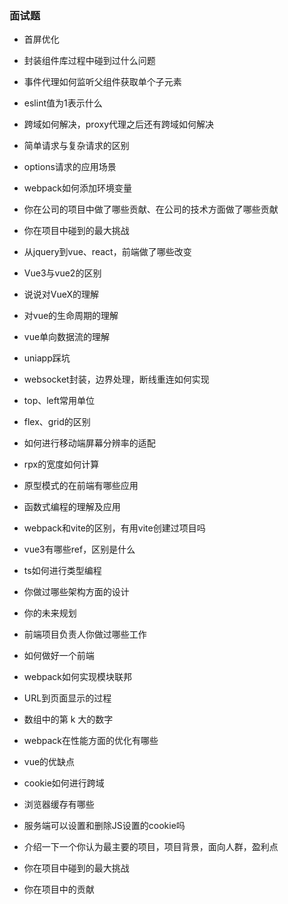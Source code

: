 ### 面试题

- 首屏优化
- 封装组件库过程中碰到过什么问题

- 事件代理如何监听父组件获取单个子元素
- eslint值为1表示什么
- 跨域如何解决，proxy代理之后还有跨域如何解决
- 简单请求与复杂请求的区别
- options请求的应用场景
- webpack如何添加环境变量
  
- 你在公司的项目中做了哪些贡献、在公司的技术方面做了哪些贡献

- 你在项目中碰到的最大挑战
- 从jquery到vue、react，前端做了哪些改变
- Vue3与vue2的区别
- 说说对VueX的理解
- 对vue的生命周期的理解
- vue单向数据流的理解

- uniapp踩坑
- websocket封装，边界处理，断线重连如何实现
- top、left常用单位
- flex、grid的区别
- 如何进行移动端屏幕分辨率的适配
- rpx的宽度如何计算

-  原型模式的在前端有哪些应用
-  函数式编程的理解及应用
-  webpack和vite的区别，有用vite创建过项目吗
-  vue3有哪些ref，区别是什么
-  ts如何进行类型编程
-  你做过哪些架构方面的设计
-  你的未来规划
-  前端项目负责人你做过哪些工作
-  如何做好一个前端

- webpack如何实现模块联邦

- URL到页面显示的过程
- 数组中的第 k 大的数字
- webpack在性能方面的优化有哪些
- vue的优缺点
- cookie如何进行跨域
- 浏览器缓存有哪些
- 服务端可以设置和删除JS设置的cookie吗

- 介绍一下一个你认为最主要的项目，项目背景，面向人群，盈利点

- 你在项目中碰到的最大挑战

- 你在项目中的贡献